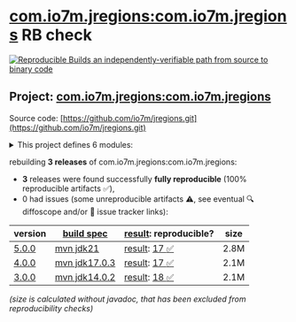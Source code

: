 [com.io7m.jregions:com.io7m.jregions](https://central.sonatype.com/artifact/com.io7m.jregions/com.io7m.jregions/versions) RB check
=======

[![Reproducible Builds](https://reproducible-builds.org/images/logos/rb.svg) an independently-verifiable path from source to binary code](https://reproducible-builds.org/)

## Project: [com.io7m.jregions:com.io7m.jregions](https://central.sonatype.com/artifact/com.io7m.jregions/com.io7m.jregions/versions)

Source code: [https://github.com/io7m/jregions.git](https://github.com/io7m/jregions.git)

<details><summary>This project defines 6 modules:</summary>

* [com.io7m.jregions:com.io7m.jregions](https://central.sonatype.com/artifact/com.io7m.jregions/com.io7m.jregions/5.0.0)
* [com.io7m.jregions:com.io7m.jregions.arbitraries](https://central.sonatype.com/artifact/com.io7m.jregions/com.io7m.jregions.arbitraries/5.0.0)
* [com.io7m.jregions:com.io7m.jregions.core](https://central.sonatype.com/artifact/com.io7m.jregions/com.io7m.jregions.core/5.0.0)
* [com.io7m.jregions:com.io7m.jregions.documentation](https://central.sonatype.com/artifact/com.io7m.jregions/com.io7m.jregions.documentation/5.0.0)
* [com.io7m.jregions:com.io7m.jregions.generators](https://central.sonatype.com/artifact/com.io7m.jregions/com.io7m.jregions.generators/5.0.0)
* [com.io7m.jregions:com.io7m.jregions.tests](https://central.sonatype.com/artifact/com.io7m.jregions/com.io7m.jregions.tests/5.0.0)
</details>

rebuilding **3 releases** of com.io7m.jregions:com.io7m.jregions:
- **3** releases were found successfully **fully reproducible** (100% reproducible artifacts :white_check_mark:),
- 0 had issues (some unreproducible artifacts :warning:, see eventual :mag: diffoscope and/or :memo: issue tracker links):

| version | [build spec](/BUILDSPEC.md) | [result](https://reproducible-builds.org/docs/jvm/): reproducible? | size |
| -- | --------- | ------ | -- |
| [5.0.0](https://central.sonatype.com/artifact/com.io7m.jregions/com.io7m.jregions/5.0.0/pom) | [mvn jdk21](com.io7m.jregions-5.0.0.buildspec) | [result](com.io7m.jregions-5.0.0.buildinfo): [17 :white_check_mark: ](com.io7m.jregions-5.0.0.buildcompare) | 2.8M |
| [4.0.0](https://central.sonatype.com/artifact/com.io7m.jregions/com.io7m.jregions/4.0.0/pom) | [mvn jdk17.0.3](com.io7m.jregions-4.0.0.buildspec) | [result](com.io7m.jregions-4.0.0.buildinfo): [17 :white_check_mark: ](com.io7m.jregions-4.0.0.buildcompare) | 2.1M |
| [3.0.0](https://central.sonatype.com/artifact/com.io7m.jregions/com.io7m.jregions/3.0.0/pom) | [mvn jdk14.0.2](com.io7m.jregions-3.0.0.buildspec) | [result](com.io7m.jregions-3.0.0.buildinfo): [18 :white_check_mark: ](com.io7m.jregions-3.0.0.buildcompare) | 2.1M |

<i>(size is calculated without javadoc, that has been excluded from reproducibility checks)</i>
